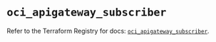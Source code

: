 # `oci_apigateway_subscriber`

Refer to the Terraform Registry for docs: [`oci_apigateway_subscriber`](https://registry.terraform.io/providers/hashicorp/oci/7.19.0/docs/resources/apigateway_subscriber).
